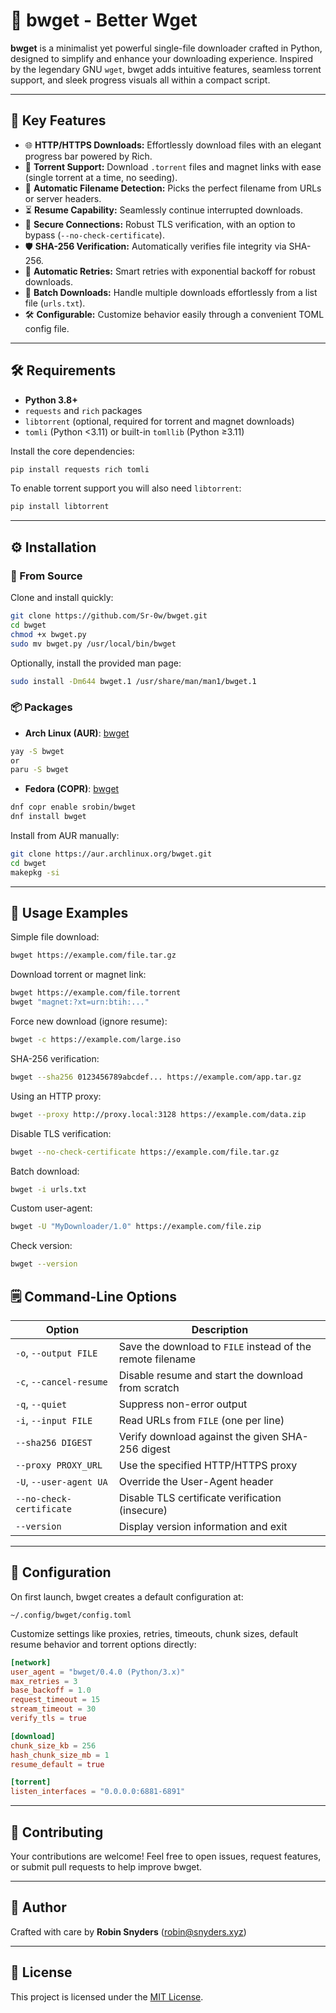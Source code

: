 # 🚀 bwget - Better Wget

**bwget** is a minimalist yet powerful single-file downloader crafted in Python, designed to simplify and enhance your downloading experience. Inspired by the legendary GNU `wget`, bwget adds intuitive features, seamless torrent support, and sleek progress visuals all within a compact script.

---

## 🌟 Key Features

* 🌐 **HTTP/HTTPS Downloads:** Effortlessly download files with an elegant progress bar powered by Rich.
* 🔗 **Torrent Support:** Download `.torrent` files and magnet links with ease (single torrent at a time, no seeding).
* 📁 **Automatic Filename Detection:** Picks the perfect filename from URLs or server headers.
* ⏳ **Resume Capability:** Seamlessly continue interrupted downloads.
* 🔐 **Secure Connections:** Robust TLS verification, with an option to bypass (`--no-check-certificate`).
* 🛡️ **SHA-256 Verification:** Automatically verifies file integrity via SHA-256.
* 🔄 **Automatic Retries:** Smart retries with exponential backoff for robust downloads.
* 📃 **Batch Downloads:** Handle multiple downloads effortlessly from a list file (`urls.txt`).
* 🛠️ **Configurable:** Customize behavior easily through a convenient TOML config file.

---

## 🛠️ Requirements

* **Python 3.8+**
* `requests` and `rich` packages
* `libtorrent` (optional, required for torrent and magnet downloads)
* `tomli` (Python <3.11) or built-in `tomllib` (Python ≥3.11)

Install the core dependencies:

```bash
pip install requests rich tomli
```

To enable torrent support you will also need `libtorrent`:

```bash
pip install libtorrent
```

---

## ⚙️ Installation

### 📂 From Source

Clone and install quickly:

```bash
git clone https://github.com/Sr-0w/bwget.git
cd bwget
chmod +x bwget.py
sudo mv bwget.py /usr/local/bin/bwget
```

Optionally, install the provided man page:

```bash
sudo install -Dm644 bwget.1 /usr/share/man/man1/bwget.1
```

### 📦 Packages

* **Arch Linux (AUR)**: [bwget](https://aur.archlinux.org/packages/bwget)
```bash
yay -S bwget
or
paru -S bwget
```
* **Fedora (COPR)**: [bwget](https://copr.fedorainfracloud.org/coprs/srobin/bwget/)
```bash
dnf copr enable srobin/bwget
dnf install bwget
```

Install from AUR manually:

```bash
git clone https://aur.archlinux.org/bwget.git
cd bwget
makepkg -si
```

---

## 📌 Usage Examples

Simple file download:

```bash
bwget https://example.com/file.tar.gz
```

Download torrent or magnet link:

```bash
bwget https://example.com/file.torrent
bwget "magnet:?xt=urn:btih:..."
```

Force new download (ignore resume):

```bash
bwget -c https://example.com/large.iso
```

SHA-256 verification:

```bash
bwget --sha256 0123456789abcdef... https://example.com/app.tar.gz
```

Using an HTTP proxy:

```bash
bwget --proxy http://proxy.local:3128 https://example.com/data.zip
```

Disable TLS verification:

```bash
bwget --no-check-certificate https://example.com/file.tar.gz
```

Batch download:

```bash
bwget -i urls.txt
```

Custom user-agent:

```bash
bwget -U "MyDownloader/1.0" https://example.com/file.zip
```

Check version:

```bash
bwget --version
```

## 🗒️ Command-Line Options

| Option | Description |
| ------ | ----------- |
| `-o`, `--output FILE` | Save the download to `FILE` instead of the remote filename |
| `-c`, `--cancel-resume` | Disable resume and start the download from scratch |
| `-q`, `--quiet` | Suppress non-error output |
| `-i`, `--input FILE` | Read URLs from `FILE` (one per line) |
| `--sha256 DIGEST` | Verify download against the given SHA-256 digest |
| `--proxy PROXY_URL` | Use the specified HTTP/HTTPS proxy |
| `-U`, `--user-agent UA` | Override the User-Agent header |
| `--no-check-certificate` | Disable TLS certificate verification (insecure) |
| `--version` | Display version information and exit |

---

## 🔧 Configuration

On first launch, bwget creates a default configuration at:

```
~/.config/bwget/config.toml
```

Customize settings like proxies, retries, timeouts, chunk sizes, default resume
behavior and torrent options directly:

```toml
[network]
user_agent = "bwget/0.4.0 (Python/3.x)"
max_retries = 3
base_backoff = 1.0
request_timeout = 15
stream_timeout = 30
verify_tls = true

[download]
chunk_size_kb = 256
hash_chunk_size_mb = 1
resume_default = true

[torrent]
listen_interfaces = "0.0.0.0:6881-6891"
```

---

## 🤝 Contributing

Your contributions are welcome! Feel free to open issues, request features, or submit pull requests to help improve bwget.

---

## 🙋 Author

Crafted with care by **Robin Snyders** ([robin@snyders.xyz](mailto:robin@snyders.xyz))

---

## 📝 License

This project is licensed under the [MIT License](LICENSE).
